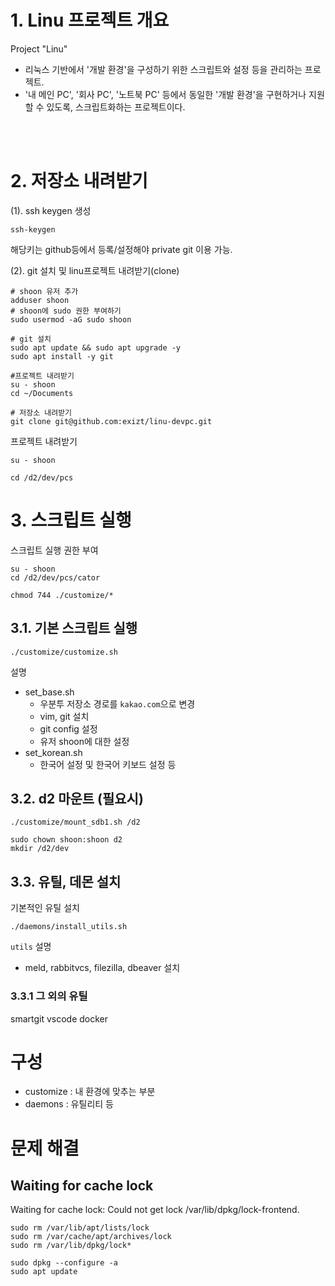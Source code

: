 # 1. Linu 프로젝트 개요

Project "Linu"
* 리눅스 기반에서 '개발 환경'을 구성하기 위한 스크립트와 설정 등을 관리하는 프로젝트.
* '내 메인 PC', '회사 PC', '노트북 PC' 등에서 동일한 '개발 환경'을 구현하거나 지원할 수 있도록, 스크립트화하는 프로젝트이다.

<br><br>


# 2. 저장소 내려받기
(1). ssh keygen 생성
```shell
ssh-keygen
```
해당키는 github등에서 등록/설정해야 private git 이용 가능.


(2). git 설치 및 linu프로젝트 내려받기(clone)

```shell
# shoon 유저 추가
adduser shoon
# shoon에 sudo 권한 부여하기
sudo usermod -aG sudo shoon

# git 설치
sudo apt update && sudo apt upgrade -y
sudo apt install -y git

#프로젝트 내려받기
su - shoon
cd ~/Documents

# 저장소 내려받기
git clone git@github.com:exizt/linu-devpc.git
```


프로젝트 내려받기
```shell
su - shoon

cd /d2/dev/pcs
```


# 3. 스크립트 실행
스크립트 실행 권한 부여
```shell
su - shoon
cd /d2/dev/pcs/cator

chmod 744 ./customize/*
```

## 3.1. 기본 스크립트 실행
```shell
./customize/customize.sh
```
설명
* set_base.sh
    * 우분투 저장소 경로를 `kakao.com`으로 변경
    * vim, git 설치
    * git config 설정
    * 유저 shoon에 대한 설정
* set_korean.sh
    * 한국어 설정 및 한국어 키보드 설정 등


## 3.2. d2 마운트 (필요시)
```shell
./customize/mount_sdb1.sh /d2

sudo chown shoon:shoon d2
mkdir /d2/dev
```


## 3.3. 유틸, 데몬 설치
기본적인 유틸 설치
```shell
./daemons/install_utils.sh
```
`utils` 설명
* meld, rabbitvcs, filezilla, dbeaver 설치 

### 3.3.1 그 외의 유틸
smartgit
vscode
docker


# 구성
* customize : 내 환경에 맞추는 부분
* daemons : 유틸리티 등 


# 문제 해결
## Waiting for cache lock
Waiting for cache lock: Could not get lock /var/lib/dpkg/lock-frontend.
```
sudo rm /var/lib/apt/lists/lock
sudo rm /var/cache/apt/archives/lock
sudo rm /var/lib/dpkg/lock*

sudo dpkg --configure -a
sudo apt update
```
